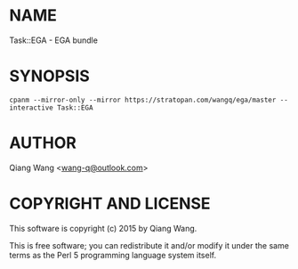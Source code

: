 # NAME

Task::EGA - EGA bundle

# SYNOPSIS

    cpanm --mirror-only --mirror https://stratopan.com/wangq/ega/master --interactive Task::EGA

# AUTHOR

Qiang Wang &lt;wang-q@outlook.com>

# COPYRIGHT AND LICENSE

This software is copyright (c) 2015 by Qiang Wang.

This is free software; you can redistribute it and/or modify it under
the same terms as the Perl 5 programming language system itself.
